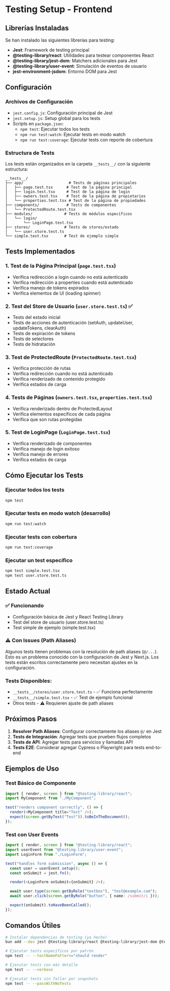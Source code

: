 # Testing Setup - Frontend

## Librerías Instaladas

Se han instalado las siguientes librerías para testing:

- **Jest**: Framework de testing principal
- **@testing-library/react**: Utilidades para testear componentes React
- **@testing-library/jest-dom**: Matchers adicionales para Jest
- **@testing-library/user-event**: Simulación de eventos de usuario
- **jest-environment-jsdom**: Entorno DOM para Jest

## Configuración

### Archivos de Configuración

- `jest.config.js`: Configuración principal de Jest
- `jest.setup.js`: Setup global para los tests
- Scripts en `package.json`:
  - `npm test`: Ejecutar todos los tests
  - `npm run test:watch`: Ejecutar tests en modo watch
  - `npm run test:coverage`: Ejecutar tests con reporte de cobertura

### Estructura de Tests

Los tests están organizados en la carpeta `__tests__/` con la siguiente estructura:

```
__tests__/
├── app/                    # Tests de páginas principales
│   ├── page.test.tsx      # Test de la página principal
│   ├── login.test.tsx     # Test de la página de login
│   ├── owners.test.tsx    # Test de la página de propietarios
│   └── properties.test.tsx # Test de la página de propiedades
├── components/            # Tests de componentes
│   └── ProtectedRoute.test.tsx
├── modules/              # Tests de módulos específicos
│   └── login/
│       └── LoginPage.test.tsx
├── stores/               # Tests de stores/estado
│   └── user.store.test.ts
└── simple.test.tsx       # Test de ejemplo simple
```

## Tests Implementados

### 1. Test de la Página Principal (`page.test.tsx`)

- Verifica redirección a login cuando no está autenticado
- Verifica redirección a properties cuando está autenticado
- Verifica manejo de tokens expirados
- Verifica elementos de UI (loading spinner)

### 2. Test del Store de Usuario (`user.store.test.ts`) ✅

- Tests del estado inicial
- Tests de acciones de autenticación (setAuth, updateUser, updateTokens, clearAuth)
- Tests de expiración de tokens
- Tests de selectores
- Tests de hidratación

### 3. Test de ProtectedRoute (`ProtectedRoute.test.tsx`)

- Verifica protección de rutas
- Verifica redirección cuando no está autenticado
- Verifica renderizado de contenido protegido
- Verifica estados de carga

### 4. Tests de Páginas (`owners.test.tsx`, `properties.test.tsx`)

- Verifica renderizado dentro de ProtectedLayout
- Verifica elementos específicos de cada página
- Verifica que son rutas protegidas

### 5. Test de LoginPage (`LoginPage.test.tsx`)

- Verifica renderizado de componentes
- Verifica manejo de login exitoso
- Verifica manejo de errores
- Verifica estados de carga

## Cómo Ejecutar los Tests

### Ejecutar todos los tests

```bash
npm test
```

### Ejecutar tests en modo watch (desarrollo)

```bash
npm run test:watch
```

### Ejecutar tests con cobertura

```bash
npm run test:coverage
```

### Ejecutar un test específico

```bash
npm test simple.test.tsx
npm test user.store.test.ts
```

## Estado Actual

### ✅ Funcionando

- Configuración básica de Jest y React Testing Library
- Test del store de usuario (user.store.test.ts)
- Test simple de ejemplo (simple.test.tsx)

### ⚠️ Con Issues (Path Aliases)

Algunos tests tienen problemas con la resolución de path aliases (`@/...`). Esto es un problema conocido con la configuración de Jest y Next.js. Los tests están escritos correctamente pero necesitan ajustes en la configuración.

### Tests Disponibles:

- `__tests__/stores/user.store.test.ts` - ✅ Funciona perfectamente
- `__tests__/simple.test.tsx` - ✅ Test de ejemplo funcional
- Otros tests - ⚠️ Requieren ajuste de path aliases

## Próximos Pasos

1. **Resolver Path Aliases**: Configurar correctamente los aliases `@/` en Jest
2. **Tests de Integración**: Agregar tests que prueben flujos completos
3. **Tests de API**: Agregar tests para servicios y llamadas API
4. **Tests E2E**: Considerar agregar Cypress o Playwright para tests end-to-end

## Ejemplos de Uso

### Test Básico de Componente

```typescript
import { render, screen } from "@testing-library/react";
import MyComponent from "./MyComponent";

test("renders component correctly", () => {
  render(<MyComponent title="Test" />);
  expect(screen.getByText("Test")).toBeInTheDocument();
});
```

### Test con User Events

```typescript
import { render, screen } from "@testing-library/react";
import userEvent from "@testing-library/user-event";
import LoginForm from "./LoginForm";

test("handles form submission", async () => {
  const user = userEvent.setup();
  const onSubmit = jest.fn();

  render(<LoginForm onSubmit={onSubmit} />);

  await user.type(screen.getByRole("textbox"), "test@example.com");
  await user.click(screen.getByRole("button", { name: /submit/i }));

  expect(onSubmit).toHaveBeenCalled();
});
```

## Comandos Útiles

```bash
# Instalar dependencias de testing (ya hecho)
bun add --dev jest @testing-library/react @testing-library/jest-dom @testing-library/user-event jest-environment-jsdom

# Ejecutar tests específicos por patrón
npm test -- --testNamePattern="should render"

# Ejecutar tests con más detalle
npm test -- --verbose

# Ejecutar tests sin fallar por snapshots
npm test -- --passWithNoTests
```

